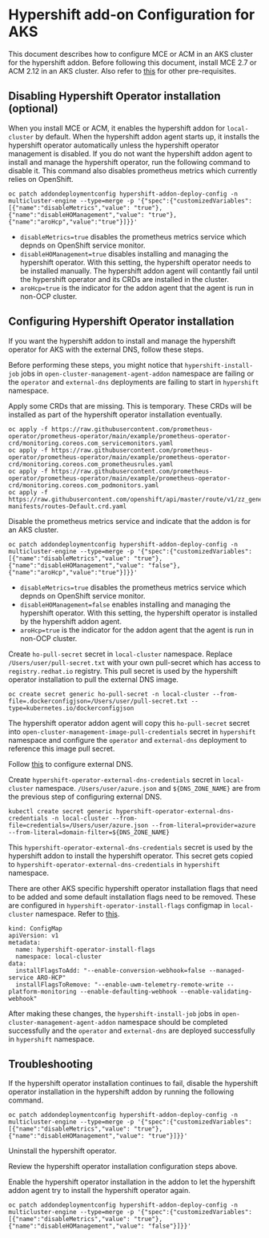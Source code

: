 # Hypershift add-on Configuration for AKS

This document describes how to configure MCE or ACM in an AKS cluster for the hypershift addon. Before following this document, install MCE 2.7 or ACM 2.12 in an AKS cluster. Also refer to [this](https://github.com/openshift/hypershift/blob/main/docs/content/how-to/azure/create-azure-cluster_on_aks.md#prerequisites) for other pre-requisites.

## Disabling Hypershift Operator installation (optional)

When you install MCE or ACM, it enables the hypershift addon for `local-cluster` by default. When the hypershift addon agent starts up, it installs the hypershift operator automatically unless the hypershift operator management is disabled. If you do not want the hypershift addon agent to install and manage the hypershift operator, run the following command to disable it. This command also disables prometheus metrics which currently relies on OpenShift.

```
oc patch addondeploymentconfig hypershift-addon-deploy-config -n multicluster-engine --type=merge -p '{"spec":{"customizedVariables":[{"name":"disableMetrics","value": "true"},{"name":"disableHOManagement","value": "true"},{"name":"aroHcp","value":"true"}]}}'
```

- `disableMetrics=true` disables the prometheus metrics service which depnds on OpenShift service monitor.
- `disableHOManagement=true` disables installing and managing the hypershift operator. With this setting, the hypershift operator needs to be installed manually. The hypershift addon agent will contantly fail until the hypershift operator and its CRDs are installed in the cluster.
- `aroHcp=true` is the indicator for the addon agent that the agent is run in non-OCP cluster.

## Configuring Hypershift Operator installation

If you want the hypershift addon to install and manage the hypershift operator for AKS with the external DNS, follow these steps.

Before performing these steps, you might notice that `hypershift-install-job` jobs in `open-cluster-management-agent-addon` namespace are failing or the `operator` and `external-dns` deployments are failing to start in `hypershift` namespace.

Apply some CRDs that are missing. This is temporary. These CRDs will be installed as part of the hypershift operator installation eventually.

```
oc apply -f https://raw.githubusercontent.com/prometheus-operator/prometheus-operator/main/example/prometheus-operator-crd/monitoring.coreos.com_servicemonitors.yaml
oc apply -f https://raw.githubusercontent.com/prometheus-operator/prometheus-operator/main/example/prometheus-operator-crd/monitoring.coreos.com_prometheusrules.yaml
oc apply -f https://raw.githubusercontent.com/prometheus-operator/prometheus-operator/main/example/prometheus-operator-crd/monitoring.coreos.com_podmonitors.yaml
oc apply -f https://raw.githubusercontent.com/openshift/api/master/route/v1/zz_generated.crd-manifests/routes-Default.crd.yaml
```

Disable the prometheus metrics service and indicate that the addon is for an AKS cluster.

```
oc patch addondeploymentconfig hypershift-addon-deploy-config -n multicluster-engine --type=merge -p '{"spec":{"customizedVariables":[{"name":"disableMetrics","value": "true"},{"name":"disableHOManagement","value": "false"},{"name":"aroHcp","value":"true"}]}}'
```

- `disableMetrics=true` disables the prometheus metrics service which depnds on OpenShift service monitor.
- `disableHOManagement=false` enables installing and managing the hypershift operator. With this setting, the hypershift operator is installed by the hypershift addon agent.
- `aroHcp=true` is the indicator for the addon agent that the agent is run in non-OCP cluster.

Create `ho-pull-secret` secret in `local-cluster` namespace. Replace `/Users/user/pull-secret.txt` with your own pull-secret which has access to `registry.redhat.io` registry. This pull secret is used by the hypershift operator installation to pull the external DNS image.

```
oc create secret generic ho-pull-secret -n local-cluster --from-file=.dockerconfigjson=/Users/user/pull-secret.txt --type=kubernetes.io/dockerconfigjson
```

The hypershift operator addon agent will copy this `ho-pull-secret` secret into `open-cluster-management-image-pull-credentials` secret in `hypershift` namespace and configure the `operator` and `external-dns` deployment to reference this image pull secret.


Follow [this](https://github.com/openshift/hypershift/blob/main/docs/content/how-to/azure/create-azure-cluster_on_aks.md#setup-externaldns) to configure external DNS.

Create `hypershift-operator-external-dns-credentials` secret in `local-cluster` namespace. `/Users/user/azure.json` and `${DNS_ZONE_NAME}` are from the previous step of configuring external DNS.

```
kubectl create secret generic hypershift-operator-external-dns-credentials -n local-cluster --from-file=credentials=/Users/user/azure.json --from-literal=provider=azure --from-literal=domain-filter=${DNS_ZONE_NAME}
```

This `hypershift-operator-external-dns-credentials` secret is used by the hypershift addon to install the hypershift operator. This secret gets copied to `hypershift-operator-external-dns-credentials` in `hypershift` namespace.

There are other AKS specific hypershift operator installation flags that need to be added and some default installation flags need to be removed. These are configured in `hypershift-operator-install-flags` configmap in `local-cluster` namespace. Refer to [this](https://github.com/stolostron/hypershift-addon-operator/blob/main/docs/hypershift_operator_configuration.md#customizing-the-hypershift-operator-installation-flags).

```
kind: ConfigMap
apiVersion: v1
metadata:
  name: hypershift-operator-install-flags
  namespace: local-cluster
data:
  installFlagsToAdd: "--enable-conversion-webhook=false --managed-service ARO-HCP"
  installFlagsToRemove: "--enable-uwm-telemetry-remote-write --platform-monitoring --enable-defaulting-webhook --enable-validating-webhook"
```

After making these changes, the `hypershift-install-job` jobs in `open-cluster-management-agent-addon` namespace should be completed successfully and the `operator` and `external-dns` are deployed successfully in `hypershift` namespace.

## Troubleshooting

If the hypershift operator installation continues to fail, disable the hypershift operator installation in the hypershift addon by running the following command.

```
oc patch addondeploymentconfig hypershift-addon-deploy-config -n multicluster-engine --type=merge -p '{"spec":{"customizedVariables":[{"name":"disableMetrics","value": "true"},{"name":"disableHOManagement","value": "true"}]}}'
```

Uninstall the hypershift operator.

Review the hypershift operator installation configuration steps above.

Enable the hypershift operator installation in the addon to let the hypershift addon agent try to install the hypershift operator again.

```
oc patch addondeploymentconfig hypershift-addon-deploy-config -n multicluster-engine --type=merge -p '{"spec":{"customizedVariables":[{"name":"disableMetrics","value": "true"},{"name":"disableHOManagement","value": "false"}]}}'
```